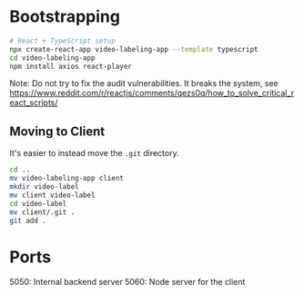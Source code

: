 # Bootstrapping

```sh
# React + TypeScript setup
npx create-react-app video-labeling-app --template typescript
cd video-labeling-app
npm install axios react-player
```

Note: Do not try to fix the audit vulnerabilities. It breaks the system, see https://www.reddit.com/r/reactjs/comments/qezs0q/how_to_solve_critical_react_scripts/

## Moving to Client

It's easier to instead move the `.git` directory.

```sh
cd ..
mv video-labeling-app client
mkdir video-label
mv client video-label
cd video-label
mv client/.git .
git add .
```

# Ports

5050: Internal backend server
5060: Node server for the client
